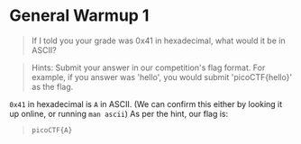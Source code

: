 # General Warmup 1

> If I told you your grade was 0x41 in hexadecimal, what would it be in ASCII?

> Hints:
> Submit your answer in our competition's flag format. For example, if you answer was 'hello', you would submit 'picoCTF{hello}' as the flag.

`0x41` in hexadecimal is `A` in ASCII. (We can confirm this either by looking it up online, or running `man ascii`) As per the hint, our flag is:

> `picoCTF{A}`
